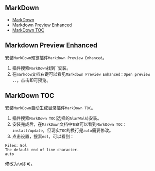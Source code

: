 ## MarkDown

<!-- TOC -->

- [MarkDown](#markdown)
- [Markdown Preview Enhanced](#markdown-preview-enhanced)
- [MarkDown TOC](#markdown-toc)

<!-- /TOC -->

## Markdown Preview Enhanced

安装`MarkDown`预览插件`Markdown Preview Enhanced`。

1. 插件搜索`MarkDown`找到``安装。
2. 在`markdow`文档右键可以看见`Markdown Preview Enhanced：Open preview ..`，点击即可预览。


## MarkDown TOC

安装`MarkDown`自动生成目录插件`MarkDown TOC`。

1. 插件搜索`MarkDown TOC`(选择的`AlanWalk`)安装。
2. 安装完成后，在`MarkDown`文档中`右键`可以看到`MarkDown TOC：install/update`，但现实`TOC`的换行是`auto`需要修改。
3. 点击设置，搜索`eol`，可以看到：
```
Files: Eol
The default end of line character.
auto
```
修改为`\n`即可。
